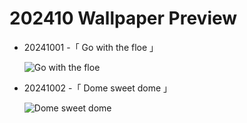 # 202410 Wallpaper Preview 
- 20241001 -「 Go with the floe 」
  ![Go with the floe](https://bing.com/th?id=OHR.WalrusNorway_EN-US4658961878_UHD.jpg&rf=LaDigue_UHD.jpg&pid=hp&w=3840&h=2160&rs=1&c=4) 
- 20241002 -「 Dome sweet dome 」
  ![Dome sweet dome](https://bing.com/th?id=OHR.HalfDomeYosemite_EN-US4890007214_UHD.jpg&rf=LaDigue_UHD.jpg&pid=hp&w=3840&h=2160&rs=1&c=4) 
